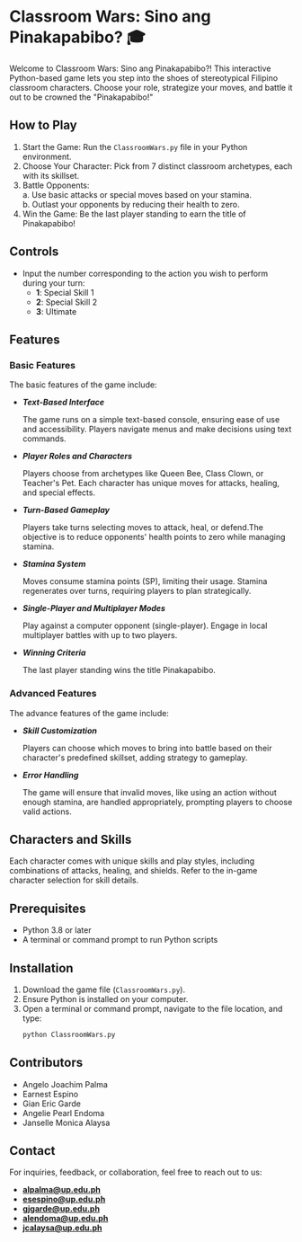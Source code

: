 # **Classroom Wars: Sino ang Pinakapabibo? 🎓**

Welcome to Classroom Wars: Sino ang Pinakapabibo?! This interactive Python-based game lets you step into the shoes of stereotypical Filipino classroom characters. Choose your role, strategize your moves, and battle it out to be crowned the "Pinakapabibo!"

## How to Play
1. Start the Game: Run the `ClassroomWars.py` file in your Python environment.  
2. Choose Your Character: Pick from 7 distinct classroom archetypes, each with its skillset.  
3. Battle Opponents:  
     a. Use basic attacks or special moves based on your stamina.  
     b. Outlast your opponents by reducing their health to zero.  
4. Win the Game: Be the last player standing to earn the title of Pinakapabibo! 

## Controls  
- Input the number corresponding to the action you wish to perform during your turn:   
  - **1**: Special Skill 1  
  - **2**: Special Skill 2  
  - **3**: Ultimate  

## Features
### Basic Features
The basic features of the game include:
- ***Text-Based Interface***
    
    The game runs on a simple text-based console, ensuring ease of use and accessibility. Players navigate menus and make decisions using text commands.
- ***Player Roles and Characters***

    Players choose from archetypes like Queen Bee, Class Clown, or Teacher's Pet. Each character has unique moves for attacks, healing, and special effects.
- ***Turn-Based Gameplay***

    Players take turns selecting moves to attack, heal, or defend.The objective is to reduce opponents' health points to zero while managing stamina.
- ***Stamina System***

    Moves consume stamina points (SP), limiting their usage. Stamina regenerates over turns, requiring players to plan strategically.
- ***Single-Player and Multiplayer Modes***

    Play against a computer opponent (single-player). Engage in local multiplayer battles with up to two players.
- ***Winning Criteria***
    
    The last player standing wins the title Pinakapabibo.


### Advanced Features
The advance features of the game include:
- ***Skill Customization***
    
    Players can choose which moves to bring into battle based on their character's predefined skillset, adding strategy to gameplay.
- ***Error Handling***
    
    The game will ensure that invalid moves, like using an action without enough stamina, are handled appropriately, prompting players to choose valid actions.

## Characters and Skills  
Each character comes with unique skills and play styles, including combinations of attacks, healing, and shields. Refer to the in-game character selection for skill details.  

## Prerequisites
- Python 3.8 or later
- A terminal or command prompt to run Python scripts

## Installation  
1. Download the game file (`ClassroomWars.py`).  
2. Ensure Python is installed on your computer.  
3. Open a terminal or command prompt, navigate to the file location, and type:  
   ```bash
   python ClassroomWars.py
    ```

## Contributors
- Angelo Joachim Palma
- Earnest Espino
- Gian Eric Garde
- Angelie Pearl Endoma
- Janselle Monica Alaysa 


## Contact  
For inquiries, feedback, or collaboration, feel free to reach out to us:  

- **alpalma@up.edu.ph**  
- **esespino@up.edu.ph**  
- **gjgarde@up.edu.ph**  
- **alendoma@up.edu.ph**  
- **jcalaysa@up.edu.ph**  
